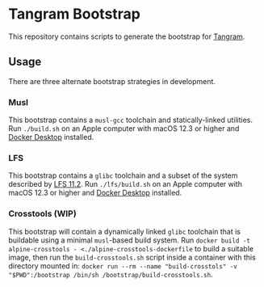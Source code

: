 # Tangram Bootstrap

This repository contains scripts to generate the bootstrap for [Tangram](https://www.tangram.dev).

## Usage

There are three alternate bootstrap strategies in development.

### Musl

This bootstrap contains a `musl-gcc` toolchain and statically-linked utilities. Run `./build.sh` on an Apple computer with macOS 12.3 or higher and [Docker Desktop](https://www.docker.com/products/docker-desktop/) installed.

### LFS

This bootstrap contains a `glibc` toolchain and a subset of the system described by [LFS 11.2](https://www.linuxfromscratch.org/lfs/view/11.2/index.html). Run `./lfs/build.sh` on an Apple computer with macOS 12.3 or higher and [Docker Desktop](https://www.docker.com/products/docker-desktop/) installed.

### Crosstools (WIP)

This bootstrap will contain a dynamically linked `glibc` toolchain that is buildable using a minimal `musl`-based build system. Run `docker build -t alpine-crosstools - <./alpine-crosstools-dockerfile` to build a suitable image, then run the `build-crosstools.sh` script inside a container with this directory mounted in: `docker run --rm --name "build-crosstols" -v "$PWD":/bootstrap /bin/sh /bootstrap/build-crosstools.sh`.
